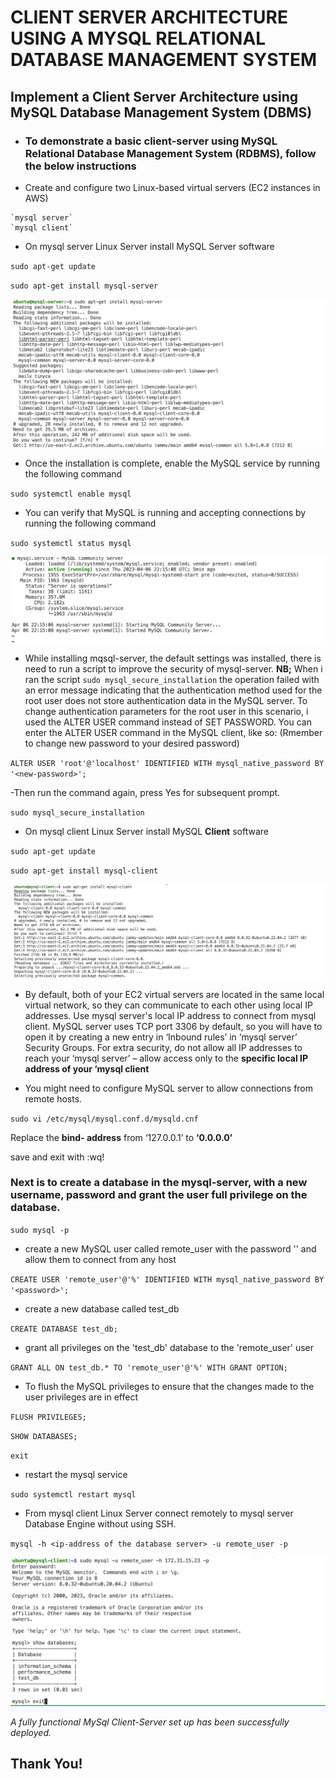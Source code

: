 
# CLIENT SERVER ARCHITECTURE USING A MYSQL RELATIONAL DATABASE MANAGEMENT SYSTEM

## **Implement a Client Server Architecture using MySQL Database Management System (DBMS)**

- ### To demonstrate a basic client-server using MySQL Relational Database Management System (RDBMS), follow the below instructions ###

- Create and configure two Linux-based virtual servers (EC2 instances in AWS)

```
`mysql server`
`mysql client`
```

- On mysql server Linux Server install MySQL Server software

`sudo apt-get update`

`sudo apt-get install mysql-server`

![mysql-server update status](./images/mysql-server%20update%20status.png)

- Once the installation is complete, enable the MySQL service by running the following command

`sudo systemctl enable mysql`

- You can verify that MySQL is running and accepting connections by running the following command

`sudo systemctl status mysql`

![mysql-server running status](./images/mysql-server%20running%20status.png)

- While installing mqsql-server, the default settings was installed, there is need to run a script to improve the security of mysql-server.
**NB;** When i ran the script `sudo mysql_secure_installation` the operation failed with an error message indicating that the authentication method used for the root user does not store authentication data in the MySQL server. To change authentication parameters for the root user in this scenario, i used the ALTER USER command instead of SET PASSWORD. You can enter the ALTER USER command in the MySQL client, like so: (Rmember to change new password to your desired password)

`ALTER USER 'root'@'localhost' IDENTIFIED WITH mysql_native_password BY '<new-password>';`

-Then run the command again, press Yes for subsequent prompt.

`sudo mysql_secure_installation`

- On mysql client Linux Server install MySQL **Client** software

`sudo apt-get update`

`sudo apt-get install mysql-client`

![mysql-client update status](./images/mysql-client%20update%20status.png)

- By default, both of your EC2 virtual servers are located in the same local virtual network, so they can communicate to each other using local IP addresses.
Use mysql server's local IP address to connect from mysql client. MySQL server uses TCP port 3306 by default, so you will have to open it by creating a new entry in ‘Inbound rules’ in ‘mysql server’ Security Groups.
For extra security, do not allow all IP addresses to reach your ‘mysql server’ – allow access only to the **specific local IP address of your ‘mysql client**


- You might need to configure MySQL server to allow connections from remote hosts. 

`sudo vi /etc/mysql/mysql.conf.d/mysqld.cnf`

Replace the **bind- address** from ‘127.0.0.1’ to **‘0.0.0.0’** 

save and exit with :wq!

### Next is to create a database in the mysql-server, with a new username, password and grant the user full privilege on the database. ###

`sudo mysql -p`

- create a new MySQL user called remote_user with the password '<password>' and allow them to connect from any host

`CREATE USER 'remote_user'@'%' IDENTIFIED WITH mysql_native_password BY '<password>';`

-  create a new database called test_db

`CREATE DATABASE test_db;`


- grant all privileges on the 'test_db' database to the 'remote_user' user

`GRANT ALL ON test_db.* TO 'remote_user'@'%' WITH GRANT OPTION;`


- To flush the MySQL privileges to ensure that the changes made to the user privileges are in effect

`FLUSH PRIVILEGES;`


`SHOW DATABASES;`

`exit`


- restart the mysql service

`sudo systemctl restart mysql`


 - From mysql client Linux Server connect remotely to mysql server Database Engine without using SSH.

 `mysql -h <ip-address of the database server> -u remote_user -p`

 ![client-server connected succesfully](./images/show-database%20on%20mysqlclient.png)


 









 *A fully functional MySql Client-Server set up has been successfully deployed.*


## **Thank You!** ##

 












